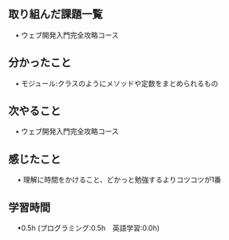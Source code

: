 ## 取り組んだ課題一覧

 　• ウェブ開発入門完全攻略コース

## 分かったこと

 　• モジュール:クラスのようにメソッドや定数をまとめられるもの

## 次やること　
           
 　• ウェブ開発入門完全攻略コース

## 感じたこと

　 • 理解に時間をかけること、どかっと勉強するよりコツコツが1番

## 学習時間

　 •0.5h (プログラミング:0.5h　英語学習:0.0h)